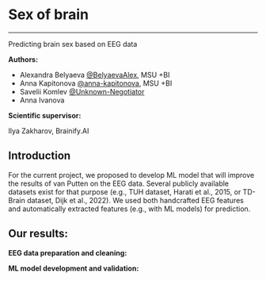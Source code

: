 # Sex of brain
---------------------------------------------------------------------------------------
Predicting brain sex based on EEG data

**Authors:**
- Alexandra Belyaeva [@BelyaevaAlex](https://github.com/BelyaevaAlex), MSU +BI
- Anna Kapitonova [@anna-kapitonova](https://github.com/anna-kapitonova), MSU +BI
- Savelii Komlev [@Unknown-Negotiator](https://github.com/Unknown-Negotiator)
- Anna Ivanova
  
**Scientific supervisor:**

Ilya Zakharov, Brainify.AI
  
## Introduction

For the current project, we proposed to develop ML model that will improve the results of van Putten on the EEG data. Several publicly available datasets exist for that purpose (e.g., TUH dataset, Harati et al., 2015, or TD-Brain dataset, Dijk et al., 2022). We used both handcrafted EEG features and automatically extracted features (e.g., with ML models) for prediction.

##  Our results:

__EEG data preparation and cleaning:__

__ML model development and validation:__

